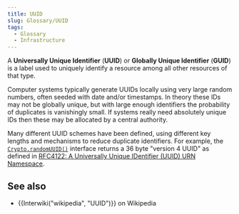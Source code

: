 ```yaml
---
title: UUID
slug: Glossary/UUID
tags:
  - Glossary
  - Infrastructure
---
```

A **Universally Unique Identifier** (**UUID**) or **Globally Unique Identifier** (**GUID**) is a label used to uniquely identify a resource among all other resources of that type.

Computer systems typically generate UUIDs locally using very large random numbers, often seeded with date and/or timestamps.
In theory these IDs may not be globally unique, but with large enough identifiers the probability of duplicates is vanishingly small.
If systems really need absolutely unique IDs then these may be allocated by a central authority.

Many different UUID schemes have been defined, using different key lengths and mechanisms to reduce duplicate identifiers.
For example, the [`Crypto.randomUUID()`](/en-US/docs/Web/API/Crypto/randomUUID) interface returns a 36 byte "version 4 UUID" as defined in [RFC4122: A Universally Unique IDentifier (UUID) URN Namespace](https://www.rfc-editor.org/rfc/rfc4122#section-4.4).


## See also

- {{Interwiki("wikipedia", "UUID")}} on Wikipedia
